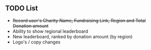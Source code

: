 ## TODO List
- ~~Record user's Charity Name, Fundraising Link, Region and Total Donation amount~~
- Ability to show regional leaderboard
- New leaderboard, ranked by donation amount (by region)
- Logo's / copy changes
